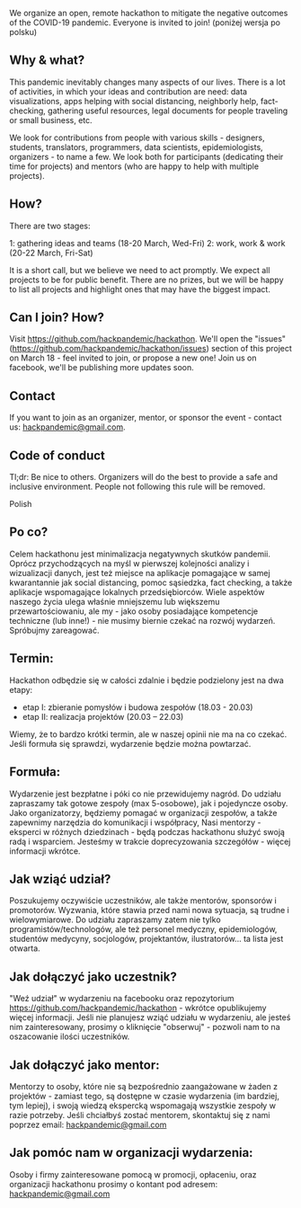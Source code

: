 We organize an open, remote hackathon to mitigate the negative outcomes of the COVID-19 pandemic. Everyone is invited to join! (poniżej wersja po polsku)

## Why & what?

This pandemic inevitably changes many aspects of our lives. There is a lot of activities, in which your ideas and contribution are need: data visualizations, apps helping with social distancing, neighborly help, fact-checking, gathering useful resources, legal documents for people traveling or small business, etc.

We look for contributions from people with various skills - designers, students, translators, programmers, data scientists, epidemiologists, organizers - to name a few. We look both for participants (dedicating their time for projects) and mentors (who are happy to help with multiple projects).

## How?

There are two stages:

1: gathering ideas and teams (18-20 March, Wed-Fri)
2: work, work & work (20-22 March, Fri-Sat)

It is a short call, but we believe we need to act promptly. We expect all projects to be for public benefit. There are no prizes, but we will be happy to list all projects and highlight ones that may have the biggest impact.


## Can I join? How?

Visit https://github.com/hackpandemic/hackathon. We'll open the "issues" (https://github.com/hackpandemic/hackathon/issues) section of this project on March 18 - feel invited to join, or propose a new one!
Join us on facebook, we'll be publishing more updates soon. 

## Contact

If you want to join as an organizer, mentor, or sponsor the event - contact us: hackpandemic@gmail.com.


## Code of conduct

Tl;dr: Be nice to others. Organizers will do the best to provide a safe and inclusive environment. People not following this rule will be removed.





Polish

## Po co?

Celem hackathonu jest minimalizacja negatywnych skutków pandemii. Oprócz przychodzących na myśl w pierwszej kolejności analizy i wizualizacji danych, jest też miejsce na aplikacje pomagające w samej kwarantannie jak social distancing, pomoc sąsiedzka, fact checking, a także aplikacje wspomagające lokalnych przedsiębiorców.
Wiele aspektów naszego życia ulega właśnie mniejszemu lub większemu przewartościowaniu, ale my - jako osoby posiadające kompetencje techniczne (lub inne!) - nie musimy biernie czekać na rozwój wydarzeń. Spróbujmy zareagować.


## Termin:

Hackathon odbędzie się w całości zdalnie i będzie podzielony jest na dwa etapy:

- etap I: zbieranie pomysłów i budowa zespołów (18.03 - 20.03)
- etap II: realizacja projektów (20.03 – 22.03)

Wiemy, że to bardzo krótki termin, ale w naszej opinii nie ma na co czekać. Jeśli formuła się sprawdzi, wydarzenie będzie można powtarzać.


## Formuła:

Wydarzenie jest bezpłatne i póki co nie przewidujemy nagród. Do udziału zapraszamy tak gotowe zespoły (max 5-osobowe), jak i pojedyncze osoby. Jako organizatorzy, będziemy pomagać w organizacji zespołów, a także zapewnimy narzędzia do komunikacji i współpracy, Nasi mentorzy - eksperci w różnych dziedzinach - będą podczas hackathonu służyć swoją radą i wsparciem.
Jesteśmy w trakcie doprecyzowania szczegółów - więcej informacji wkrótce.


## Jak wziąć udział?

Poszukujemy oczywiście uczestników, ale także mentorów, sponsorów i promotorów.
Wyzwania, które stawia przed nami nowa sytuacja, są trudne i wielowymiarowe. Do udziału zapraszamy zatem nie tylko programistów/technologów, ale też personel medyczny, epidemiologów, studentów medycyny, socjologów, projektantów, ilustratorów... ta lista jest otwarta.


## Jak dołączyć jako uczestnik?

"Weź udział" w wydarzeniu na facebooku oraz repozytorium https://github.com/hackpandemic/hackathon - wkrótce opublikujemy więcej informacji.
Jeśli nie planujesz wziąć udziału w wydarzeniu, ale jesteś nim zainteresowany, prosimy o kliknięcie "obserwuj" - pozwoli nam to na oszacowanie ilości uczestników.


## Jak dołączyć jako mentor:

Mentorzy to osoby, które nie są bezpośrednio zaangażowane w żaden z projektów - zamiast tego, są dostępne w czasie wydarzenia (im bardziej, tym lepiej), i swoją wiedzą ekspercką wspomagają wszystkie zespoły w razie potrzeby.
Jeśli chciałbyś zostać mentorem, skontaktuj się z nami poprzez email: hackpandemic@gmail.com


## Jak pomóc nam w organizacji wydarzenia:

Osoby i firmy zainteresowane pomocą w promocji, opłaceniu, oraz organizacji hackathonu prosimy o kontant pod adresem: hackpandemic@gmail.com
